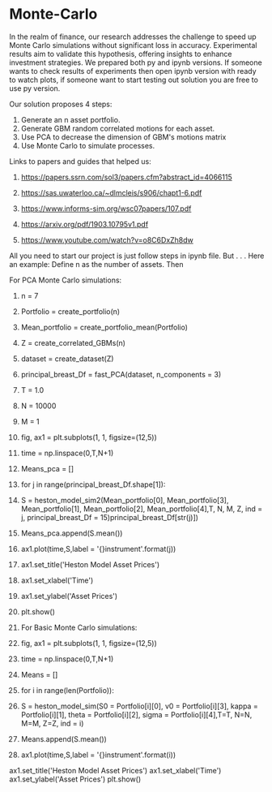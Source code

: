 # Monte-Carlo
In the realm of finance, our research addresses the challenge to speed up Monte Carlo simulations without significant loss in accuracy.   Experimental results aim to validate this hypothesis, offering insights to enhance investment strategies.
We prepared both py and ipynb versions. If someone wants to check results of experiments then open ipynb version with ready to watch plots, if someone want to start testing out solution you are free to use py version. 

Our solution proposes 4 steps:
1. Generate an n asset portfolio.
2. Generate GBM random correlated motions for each asset.
3. Use PCA to decrease the dimension of GBM's motions matrix
4. Use Monte Carlo to simulate processes.

Links to papers and guides that helped us:

1) https://papers.ssrn.com/sol3/papers.cfm?abstract_id=4066115


2) https://sas.uwaterloo.ca/~dlmcleis/s906/chapt1-6.pdf


3) https://www.informs-sim.org/wsc07papers/107.pdf


4) https://arxiv.org/pdf/1903.10795v1.pdf


5) https://www.youtube.com/watch?v=o8C6DxZh8dw

All you need to start our project is just follow steps in ipynb file. But . . . Here an example: 
Define n as the number of assets. Then

For PCA Monte Carlo simulations:
1) n = 7
2) Portfolio = create_portfolio(n)
3) Mean_portfolio = create_portfolio_mean(Portfolio)
4) Z = create_correlated_GBMs(n)
5) dataset = create_dataset(Z)
6) principal_breast_Df = fast_PCA(dataset, n_components = 3)
7) T = 1.0                
8) N = 10000               
9) M = 1
10) fig, ax1  = plt.subplots(1, 1, figsize=(12,5))
11) time = np.linspace(0,T,N+1)
12) Means_pca = []
13) for j in range(principal_breast_Df.shape[1]):
14)  S = heston_model_sim2(Mean_portfolio[0], Mean_portfolio[3], Mean_portfolio[1], Mean_portfolio[2], Mean_portfolio[4],T, N, M, Z, ind = j, principal_breast_Df = 15)principal_breast_Df[str(j)])
16)  Means_pca.append(S.mean())
17)  ax1.plot(time,S,label = '{}instrument'.format(j))

18) ax1.set_title('Heston Model Asset Prices')
19) ax1.set_xlabel('Time')
20) ax1.set_ylabel('Asset Prices')
21) plt.show()

21) For Basic Monte Carlo simulations:
22) fig, ax1  = plt.subplots(1, 1, figsize=(12,5))
23) time = np.linspace(0,T,N+1)
24) Means = []
25) for i in range(len(Portfolio)):
26)  S = heston_model_sim(S0 = Portfolio[i][0], v0 = Portfolio[i][3], kappa = Portfolio[i][1], theta = Portfolio[i][2], sigma = Portfolio[i][4],T=T, N=N, M=M, Z=Z, ind = i)
27)  Means.append(S.mean())
28)  ax1.plot(time,S,label = '{}instrument'.format(i))

ax1.set_title('Heston Model Asset Prices')
ax1.set_xlabel('Time')
ax1.set_ylabel('Asset Prices')
plt.show()
